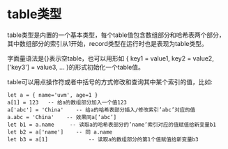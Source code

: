 table类型
============

table类型是内置的一个基本类型，每个table值包含数组部分和哈希表两个部分，其中数组部分的索引从1开始，record类型在运行时也是表现为table类型。


字面量语法是{}表示空table，也可以用形如  { key1 = value1, key2 = value2, ['key3'] = value3, ... }的形式初始化一个table值。


table可以用点操作符或者中括号的方式修改和查询其中某个索引的值，比如:



    let a = { name='uvm', age=1 }
    a[1] = 123   -- 给a的数组部分加入一个值123
    a['abc'] = 'China'    -- 给a的哈希表部分插入/修改索引’abc’对应的值
    a.abc = 'China'    -- 效果同a[‘abc’]
    let b1 = a.name     -- 读取a的哈希表部分的’name’索引对应的值赋值给新变量b1
    let b2 = a['name']    -- 同 a.name
    let b3 = a[1]             -- 读取a的数组部分的第1个值赋值给新变量b3
